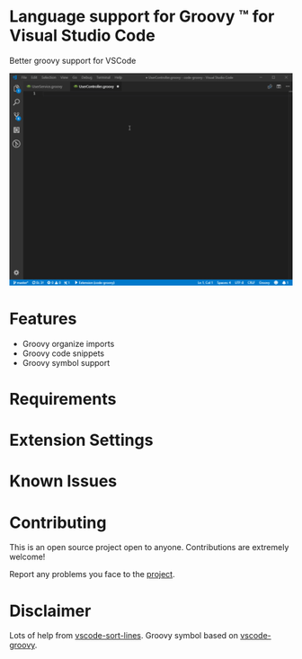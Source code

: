 Language support for Groovy &trade; for Visual Studio Code
=====================

Better groovy support for VSCode 

![Screenshot](code-groovy-0.0.5.gif)

Features
===============

- Groovy organize imports
- Groovy code snippets
- Groovy symbol support

Requirements
===============

Extension Settings
===============

Known Issues
===============

Contributing
===============

This is an open source project open to anyone. Contributions are extremely welcome!

Report any problems you face to the [project](https://github.com/marlon407/code-groovy/issues).

Disclaimer 
===============

Lots of help from [vscode-sort-lines](https://github.com/Tyriar/vscode-sort-lines/).
Groovy symbol based on [vscode-groovy](https://gitlab.com/awl/vscode-grails).